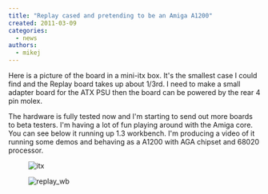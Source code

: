 ```yaml
---
title: "Replay cased and pretending to be an Amiga A1200"
created: 2011-03-09
categories: 
  - news
authors: 
  - mikej
---
```


Here is a picture of the board in a mini-itx box. It's the smallest case I could find and the Replay board takes up about 1/3rd. I need to make a small adapter board for the ATX PSU then the board can be powered by the rear 4 pin molex.

The hardware is fully tested now and I'm starting to send out more boards to beta testers. I'm having a lot of fun playing around with the Amiga core. You can see below it running up 1.3 workbench. I'm producing a video of it running some demos and behaving as a A1200 with AGA chipset and 68020 processor.

<figure>

![itx](@assets/images/post/itx.jpg)

</figure>

<figure>

![replay_wb](@assets/images/post/replay_wb.jpg)

</figure>
